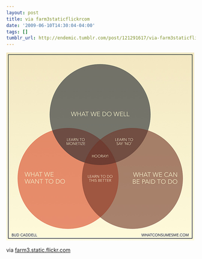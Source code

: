 ```yaml
---
layout: post
title: via farm3staticflickrcom
date: '2009-06-10T14:30:04-04:00'
tags: []
tumblr_url: http://endemic.tumblr.com/post/121291617/via-farm3staticflickrcom
---
```

 ![](/tumblr_files/GozJ8yit3ojx7fkoBQiCBzY6o1_500.jpg)  

via [farm3.static.flickr.com](http://farm3.static.flickr.com/2482/3592960452_90656305a7.jpg)

